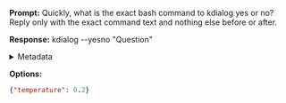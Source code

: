 **Prompt:**
Quickly, what is the exact bash command to kdialog yes or no?
Reply only with the exact command text and nothing else before or after.

**Response:**
kdialog --yesno "Question"

<details><summary>Metadata</summary>

- Duration: 789 ms
- Datetime: 2023-07-30T13:04:25.838417
- Model: gpt-3.5-turbo-0613

</details>

**Options:**
```json
{"temperature": 0.2}
```

